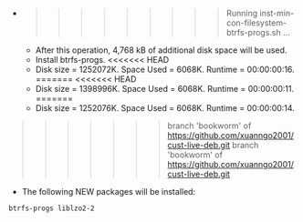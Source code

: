 * >>>>>>>>> Running inst-min-con-filesystem-btrfs-progs.sh ...
  * After this operation, 4,768 kB of additional disk space will be used.
  * Install btrfs-progs.
<<<<<<< HEAD
  * Disk size = 1252072K. Space Used = 6068K. Runtime = 00:00:00:16.
=======
<<<<<<< HEAD
  * Disk size = 1398996K. Space Used = 6068K. Runtime = 00:00:00:11.
=======
  * Disk size = 1252076K. Space Used = 6068K. Runtime = 00:00:00:14.
>>>>>>> branch 'bookworm' of https://github.com/xuanngo2001/cust-live-deb.git
>>>>>>> branch 'bookworm' of https://github.com/xuanngo2001/cust-live-deb.git
  * The following NEW packages will be installed:
  ```bash
btrfs-progs liblzo2-2
  ```
